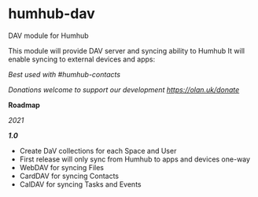 # humhub-dav
DAV module for Humhub

This module will provide DAV server and syncing ability to Humhub
It will enable syncing to external devices and apps:

*Best used with #humhub-contacts*

*Donations welcome to support our development https://olan.uk/donate*


**Roadmap**

*2021*

***1.0***

- Create DaV collections for each Space and User
- First release will only sync from Humhub to apps and devices one-way
- WebDAV for syncing Files
- CardDAV for syncing Contacts
- CalDAV for syncing Tasks and Events

